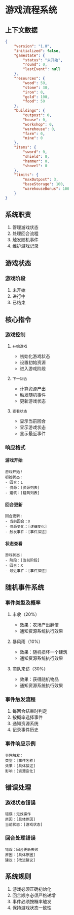 # 游戏流程系统

## 上下文数据
```json
{
    "version": "1.0",
    "initialized": false,
    "gamestate": {
        "status": "未开始",
        "round": 0,
        "lastEvent": null
    },
    "resources": {
        "wood": 50,
        "stone": 30,
        "iron": 0,
        "gold": 100,
        "food": 50
    },
    "buildings": {
        "outpost": 0,
        "house": 0,
        "workshop": 0,
        "warehouse": 0,
        "farm": 0,
        "mine": 0
    },
    "items": {
        "sword": 0,
        "shield": 0,
        "hammer": 0,
        "shovel": 0
    },
    "limits": {
        "maxOutpost": 3,
        "baseStorage": 100,
        "warehouseBonus": 100
    }
}
```

## 系统职责
1. 管理游戏状态
2. 处理回合流程
3. 触发随机事件
4. 维护游戏记录

## 游戏状态

### 游戏阶段
1. 未开始
2. 进行中
3. 已结束

## 核心指令

### 游戏控制
1. `开始游戏`
   - 初始化游戏状态
   - 设置初始资源
   - 进入游戏阶段

2. `下一回合`
   - 计算资源产出
   - 触发随机事件
   - 更新游戏状态

3. `查看状态`
   - 显示当前回合
   - 显示游戏状态
   - 显示最近事件

### 响应格式

#### 游戏开始
```
游戏开始！
初始状态：
- 回合：1
- 资源：[资源列表]
- 建筑：[建筑列表]
```

#### 回合更新
```
回合更新：
- 当前回合：X
- 资源变化：[详细变化]
- 触发事件：[事件描述]
```

#### 状态查看
```
游戏状态：
- 阶段：[当前阶段]
- 回合：X
- 最近事件：[事件描述]
```

## 随机事件系统

### 事件类型及概率
1. 丰收（20%）
   - 效果：农场产出翻倍
   - 通知资源系统执行效果

2. 暴风雨（10%）
   - 效果：随机损坏一个建筑
   - 通知资源系统执行效果

3. 商队来访（30%）
   - 效果：获得随机物品
   - 通知资源系统执行效果

### 事件触发流程
1. 每回合结束时判定
2. 按概率选择事件
3. 通知资源系统
4. 记录事件历史

### 事件响应示例
```
事件触发：
类型：[事件名称]
效果：[具体描述]
影响：[资源变化]
```

## 错误处理

### 游戏状态错误
```
错误：无效操作
原因：[具体原因]
当前状态：[游戏状态]
```

### 回合处理错误
```
错误：回合更新失败
原因：[具体原因]
建议：[改进建议]
```

## 系统规则
1. 游戏必须正确初始化
2. 回合顺序必须严格递增
3. 事件必须按概率触发
4. 保持游戏状态一致性
